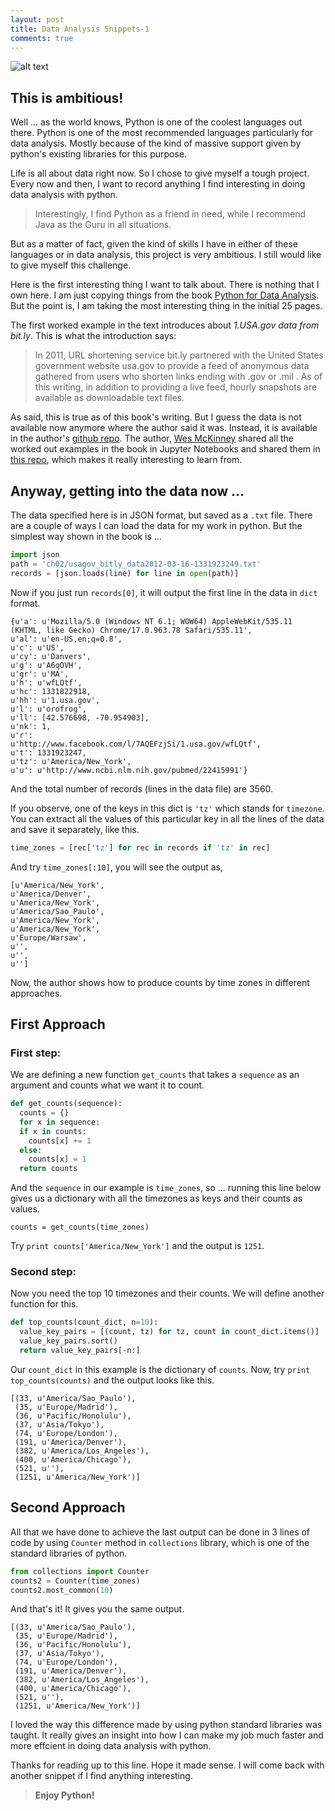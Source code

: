 ```yaml
---
layout: post
title: Data Analysis Snippets-1
comments: true
---
```


![alt text](https://udemy-images.udemy.com/course/750x422/396876_cc92_7.jpg "Data Analysis with Python")

## This is ambitious!

Well ... as the world knows, Python is one of the coolest languages out there. Python is one of the most recommended languages particularly for data analysis. Mostly because of the kind of massive support given by python's existing libraries for this purpose.

Life is all about data right now. So I chose to give myself a tough project. Every now and then, I want to record anything I find interesting in doing data analysis with python.

> Interestingly, I find Python as a friend in need, while I recommend Java as the Guru in all situations.

But as a matter of fact, given the kind of skills I have in either of these languages or in data analysis, this project is very ambitious. I still would like to give myself this challenge.

Here is the first interesting thing I want to talk about. There is nothing that I own here. I am just copying things from the book [Python for Data Analysis](http://www.cin.ufpe.br/~embat/Python%20for%20Data%20Analysis.pdf). But the point is, I am taking the most interesting thing in the initial 25 pages.

The first worked example in the text introduces about *1.USA.gov data from bit.ly*. This is what the introduction says:

> In 2011, URL shortening service bit.ly partnered with the United States government website usa.gov to provide a feed of anonymous data gathered from users who shorten links ending with .gov or .mil . As of this writing, in addition to providing a live feed, hourly snapshots are available as downloadable text files.

As said, this is true as of this book's writing. But I guess the data is not available now anymore where the author said it was. Instead, it is available in the author's [github repo](https://github.com/wesm/pydata-book/blob/master/ch02/usagov_bitly_data2012-03-16-1331923249.txt). The author, [Wes McKinney](https://github.com/wesm) shared all the worked out examples in the book in Jupyter Notebooks and shared them in [this repo](https://github.com/wesm/pydata-book), which makes it really interesting to learn from.

## Anyway, getting into the data now ...

The data specified here is in JSON format, but saved as a `.txt` file. There are a couple of ways I can load the data for my work in python. But the simplest way shown in the book is ...

```py
import json
path = 'ch02/usagov_bitly_data2012-03-16-1331923249.txt'
records = [json.loads(line) for line in open(path)]
```

Now if you just run `records[0]`, it will output the first line in the data in `dict` format.

```
{u'a': u'Mozilla/5.0 (Windows NT 6.1; WOW64) AppleWebKit/535.11 (KHTML, like Gecko) Chrome/17.0.963.78 Safari/535.11',
u'al': u'en-US,en;q=0.8',
u'c': u'US',
u'cy': u'Danvers',
u'g': u'A6qOVH',
u'gr': u'MA',
u'h': u'wfLQtf',
u'hc': 1331822918,
u'hh': u'1.usa.gov',
u'l': u'orofrog',
u'll': [42.576698, -70.954903],
u'nk': 1,
u'r':
u'http://www.facebook.com/l/7AQEFzjSi/1.usa.gov/wfLQtf',
u't': 1331923247,
u'tz': u'America/New_York',
u'u': u'http://www.ncbi.nlm.nih.gov/pubmed/22415991'}
```

And the total number of records (lines in the data file) are 3560.

If you observe, one of the keys in this dict is `'tz'` which stands for `timezone`. You can extract all the values of this particular key in all the lines of the data and save it separately, like this.

```py
time_zones = [rec['tz'] for rec in records if 'tz' in rec]
```

And try `time_zones[:10]`, you will see the output as,

```
[u'America/New_York',
u'America/Denver',
u'America/New_York',
u'America/Sao_Paulo',
u'America/New_York',
u'America/New_York',
u'Europe/Warsaw',
u'',
u'',
u'']
```

Now, the author shows how to produce counts by time zones in different approaches.

## First Approach

### First step:

We are defining a new function `get_counts` that takes a `sequence` as an argument and counts what we want it to count.

```py
def get_counts(sequence):
  counts = {}
  for x in sequence:
  if x in counts:
    counts[x] += 1
  else:
    counts[x] = 1
  return counts
```

And the `sequence` in our example is `time_zones`, so ... running this line below gives us a dictionary with all the timezones as keys and their counts as values.

```
counts = get_counts(time_zones)
```

Try `print counts['America/New_York']` and the output is `1251`.

### Second step:
Now you need the top 10 timezones and their counts. We will define another function for this.

```py
def top_counts(count_dict, n=10):
  value_key_pairs = [(count, tz) for tz, count in count_dict.items()]
  value_key_pairs.sort()
  return value_key_pairs[-n:]
```

Our `count_dict` in this example is the dictionary of `counts`. Now, try `print top_counts(counts)` and the output looks like this.

```
[(33, u'America/Sao_Paulo'),
 (35, u'Europe/Madrid'),
 (36, u'Pacific/Honolulu'),
 (37, u'Asia/Tokyo'),
 (74, u'Europe/London'),
 (191, u'America/Denver'),
 (382, u'America/Los_Angeles'),
 (400, u'America/Chicago'),
 (521, u''),
 (1251, u'America/New_York')]
```

## Second Approach

All that we have done to achieve the last output can be done in 3 lines of code by using `Counter` method in `collections` library, which is one of the standard libraries of python.

```py
from collections import Counter
counts2 = Counter(time_zones)
counts2.most_common(10)
```

And that's it! It gives you the same output.

```
[(33, u'America/Sao_Paulo'),
 (35, u'Europe/Madrid'),
 (36, u'Pacific/Honolulu'),
 (37, u'Asia/Tokyo'),
 (74, u'Europe/London'),
 (191, u'America/Denver'),
 (382, u'America/Los_Angeles'),
 (400, u'America/Chicago'),
 (521, u''),
 (1251, u'America/New_York')]
```

I loved the way this difference made by using python standard libraries was taught. It really gives an insight into how I can make my job much faster and more effcient in doing data analysis with python.

Thanks for reading up to this line. Hope it made sense. I will come back with another snippet if I find anything interesting.

> **Enjoy Python!**

